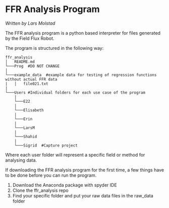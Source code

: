 FFR Analysis Program
=======================================
_Written by Lars Molstad_

The FFR analysis program is a python based interpreter for files generated by the Field Flux Robot. 

The program is structured in the following way:

```
ffr_analysis
│   README.md   
└───Prog  #DO NOT CHANGE
│      
└───example_data  #example data for testing of regression functions without actual FFR data
|   │   file021.txt
|
└───Users #Individual folders for each use case of the program 
    |
    └───E22 
    |
    └───Elisabeth
    |
    └───Erin
    |
    └───LarsM
    |
    └───Shahid
    |
    └───Sigrid  #Capture project
```

Where each user folder will represent a specific field or method for analysing data. 

If downloading the FFR analysis program for the first time, a few things have to be done before you can run the program. 
1. Download the Anaconda package with spyder IDE
2. Clone the ffr_analysis repo
3. Find your specific folder and put your raw data files in the raw_data folder 
